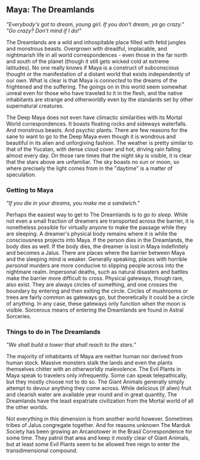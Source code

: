 ## Maya: The Dreamlands
_"Everybody's got to dream, young girl. If you don't dream, ya go crazy."<br />
"Go crazy? Don't mind if I do!"_

The Dreamlands are a wild and inhospitable place filled with fetid jungles and monstrous beasts. Overgrown with dreadful, implacable, and nightmarish life in all world correspondences - even those in the far north and south of the planet (though it still gets wicked cold at extreme latitudes). No one really knows if Maya is a construct of subconscious thought or the manifestation of a distant world that exists independently of our own. What is clear is that Maya is _connected_ to the dreams of the frightened and the suffering. The goings on in this world seem somewhat unreal even for those who have traveled to it in the flesh, and the native inhabitants are strange and otherworldly even by the standards set by other supernatural creatures.

The Deep Maya does not even have climactic similarities with its Mortal World correspondences. It boasts floating rocks and sideways waterfalls. And monstrous beasts. And psychic plants. There are few reasons for the sane to want to go to the Deep Maya even though it is wondrous and beautiful in its alien and unforgiving fashion. The weather is pretty similar to that of the Yucatan, with dense cloud cover and hot, driving rain falling almost every day. On those rare times that the night sky is visible, it is clear that the stars above are unfamiliar. The sky boasts no sun or moon, so where precisely the light comes from in the "daytime" is a matter of speculation.

### Getting to Maya
_"If you die in your dreams, you make me a sandwich."_

Perhaps the easiest way to get to The Dreamlands is to _go to sleep_. While not even a small fraction of dreamers are transported across the barrier, it is nonetheless possible for virtually anyone to make the passage while they are sleeping. A dreamer's physical body remains where it is while the consciousness projects into Maya. If the person dies in the Dreamlands, the body dies as well. If the body dies, the dreamer is lost in Maya indefinitely and becomes a Jalus. There are places where the barrier between Maya and the sleeping mind is weaker. Generally speaking, places with horrible _personal_ murders are more conducive to slipping people across into the nightmare realm. Impersonal deaths, such as natural disasters and battles make the barrier more difficult to cross. Physical gateways, though rare, also exist. They are always circles of something, and one crosses the boundary by entering and then exiting the circle. Circles of mushrooms or trees are fairly common as gateways go, but theoretically it could be a circle of anything. In any case, these gateways only function when the moon is visible. Sorcerous means of entering the Dreamlands are found in Astral Sorceries.

### Things to do in The Dreamlands
_"We shall build a tower that shall reach to the stars."_

The majority of inhabitants of Maya are neither human nor derived from human stock. Massive monsters stalk the lands and even the plants themselves chitter with an otherworldly malevolence. The Evil Plants in Maya speak to travelers only infrequently. Some can speak telepathically, but they mostly choose not to do so. The Giant Animals generally simply attempt to devour anything they come across. While delicious (if alien) fruit and clearish water are available year round and in great quantity, The Dreamlands have the least expatriate civilization from the Mortal world of all the other worlds.

Not everything in this dimension is from another world however. Sometimes tribes of Jalus congregate together. And for reasons unknown The Marduk Society has been growing an Arcanotower in the Brasil Correspondence for some time. They patrol that area and keep it _mostly_ clear of Giant Animals, but at least some Evil Plants seem to be allowed free reign to enter the transdimensional compound.
